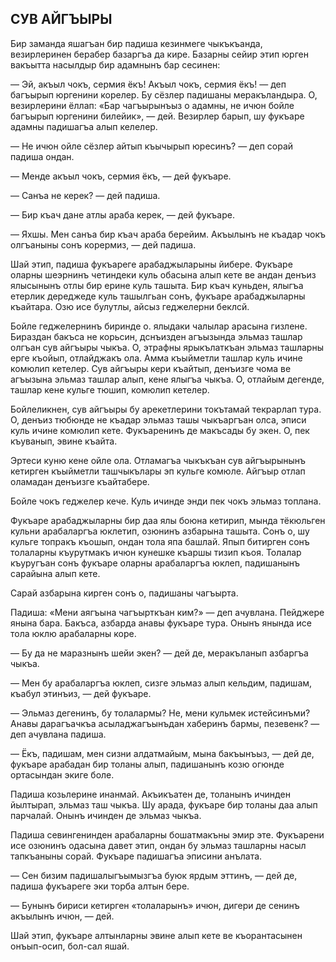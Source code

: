 ## СУВ АЙГЪЫРЫ

Бир заманда яшагъан бир падиша кезинмеге чыкъкъанда, везирлеринен берабер базаргъа да кире.
Базарны сейир этип юрген вакъытта насылдыр бир адамнынъ бар сесинен:

— Эй, акъыл чокъ, сермия ёкъ!
Акъыл чокъ, сермия ёкъ! — деп багъырып юргенини корелер.
Бу сёзлер падишаны меракъландыра.
О, везирлерини ёллап: «Бар чагъырынъыз о адамны, не ичюн бойле багъырып юргенини билейик», — дей.
Везирлер барып, шу фукъаре адамны падишагъа алып келелер.

— Не ичюн ойле сёзлер айтып къычырып юресинъ? — деп сорай падиша ондан.

— Менде акъыл чокъ, сермия ёкъ, — дей фукъаре.

— Санъа не керек? — дей падиша.

— Бир къач дане атлы араба керек, — дей фукъаре.

— Яхшы.
Мен санъа бир къач араба берейим.
Акъылынъ не къадар чокъ олгъаныны сонъ корермиз, — дей падиша.

Шай этип, падиша фукъареге арабаджыларыны йибере.
Фукъаре оларны шеэрнинъ четиндеки куль обасына алып кете ве андан денъиз ялысынынъ отлы бир ерине куль ташыта.
Бир къач куньден, ялыгъа етерлик дереджеде куль ташылгьан сонъ, фукъаре арабаджыларны къайтара.
Озю исе булутлы, айсыз геджелерни беклсй.

Бойле геджелернинъ биринде о.
ялыдаки чалылар арасына гизлене.
Бираздан бакъса не корьсин, дснъизден агъызында эльмаз ташлар олгъан сув айгъыры чыкъа.
О, этрафны ярыкълаткъан эльмаз ташларны ерге къойып, отлайджакъ ола.
Амма къыйметли ташлар куль ичине комюлип кетелер.
Сув айгъыры кери къайтып, денъизге чома ве агъызына эльмаз ташлар алып, кене ялыгъа чыкъа.
О, отлайым дегенде, ташлар кене кульге тюшип, комюлип кетелер.

Бойлеликнен, сув айгъыры бу арекетлерини токътамай текрарлап тура.
О, денъиз тюбюнде не къадар эльмаз ташы чыкъаргъан олса, эписи куль ичине комюлип кете.
Фукъаренинъ де макъсады бу экен.
О, пек къуванып, эвине къайта.

Эртеси куню кене ойле ола.
Отламагъа чыкъкъан сув айгъырынынъ кетирген къыйметли ташчыкълары эп кульге комюле.
Айгъыр отлап оламадан денъизге къайтабере.

Бойле чокъ геджелер кече.
Куль ичинде энди пек чокъ эльмаз топлана.

Фукъаре арабаджыларны бир даа ялы боюна кетирип, мында тёкюльген кульни арабаларгъа юклетип, озюнинъ азбарына ташыта.
Сонъ о, шу кульге топракъ къошып, ондан тола япа башлай.
Япып битирген сонъ толаларны къурутмакъ ичюн кунешке къаршы тизип къоя.
Толалар къуругъан сонъ фукъаре оларны арабаларгъа юклеп, падишанынъ сарайына алып кете.

Сарай азбарына кирген сонъ о, падишаны чагъырта.

Падиша: «Мени аягъына чагъырткъан ким?» — деп ачувлана.
Пейджере янына бара.
Бакъса, азбарда анавы фукъаре тура.
Онынъ янында исе тола юклю арабаларны коре.

— Бу да не маразнынъ шейи экен? — дей де, меракъланып азбаргъа чыкъа.

— Мен бу арабаларгъа юклеп, сизге эльмаз алып кельдим, падишам, къабул этинъиз, — дей фукъаре.

— Эльмаз дегенинъ, бу толалармы?
Не, мени кульмек истейсинъми?
Анавы дарагъачкъа асыладжагъынъдан хаберинъ бармы, пезевенк? — деп ачувлана падиша.

— Ёкъ, падишам, мен сизни алдатмайым, мына бакъынъыз, — дей де, фукъаре арабадан бир толаны алып, падишанынъ козю огюнде ортасындан экиге боле.

Падиша козьлерине инанмай.
Акъикъатен де, толанынъ ичинден йылтырап, эльмаз таш чыкъа.
Шу арада, фукъаре бир толаны даа алып парчалай.
Онынъ ичинден де эльмаз чыкъа.

Падиша севингенинден арабаларны бошатмакъны эмир эте.
Фукъарени исе озюнинъ одасына давет этип, ондан бу эльмаз ташларны насыл тапкъаныны сорай.
Фукъаре падишагъа эписини анълата.

— Сен бизим падишалыгъымызгъа буюк ярдым эттинъ, — дей де, падиша фукъареге эки торба алтын бере.

— Бунынъ бириси кетирген «толаларынъ» ичюн, дигери де сенинъ акъылынъ ичюн, — дей.

Шай этип, фукъаре алтынларны эвине алып кете ве къорантасынен онъып-осип, бол-сал яшай.
